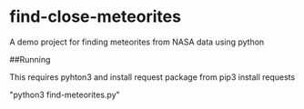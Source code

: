 # find-close-meteorites
A demo project for finding meteorites from NASA data using python


##Running

This requires pyhton3 and install request package from pip3 install requests

"python3 find-meteorites.py"
